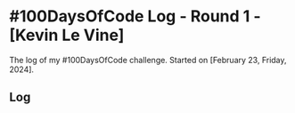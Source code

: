 # #100DaysOfCode Log - Round 1 - [Kevin Le Vine]

The log of my #100DaysOfCode challenge. Started on [February 23, Friday, 2024].

## Log
